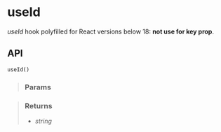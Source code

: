 # useId
_useId_ hook polyfilled for React versions below 18: __not use for key prop__.

## API

```tsx
useId() 
```

> ### Params
>
>
>

> ### Returns
>
> 
> - _string_  
>